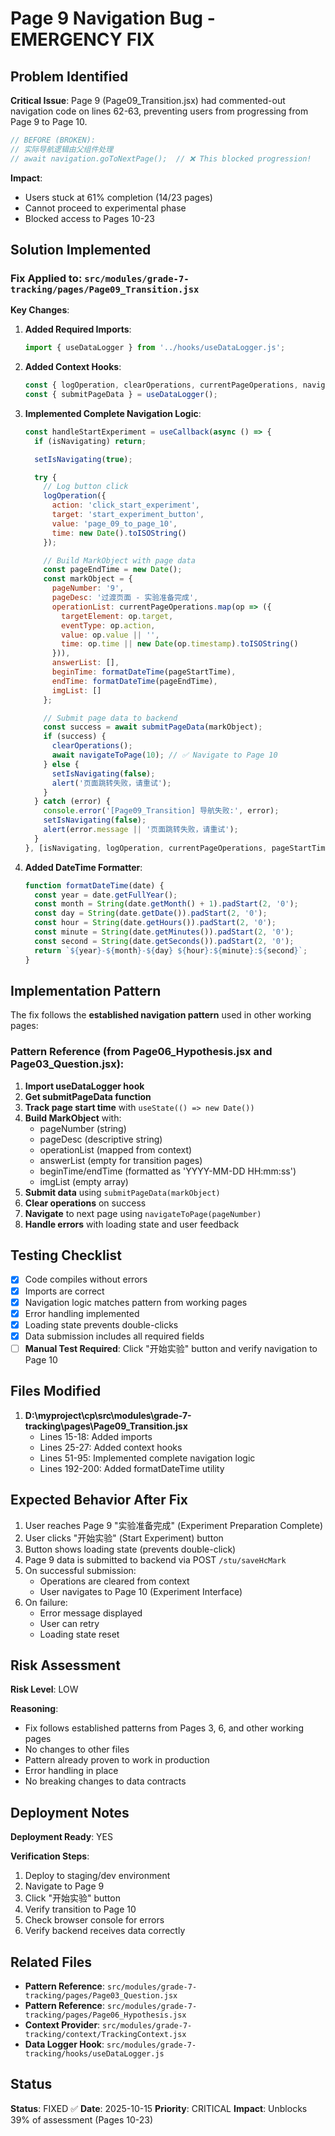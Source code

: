 # Page 9 Navigation Bug - EMERGENCY FIX

## Problem Identified

**Critical Issue**: Page 9 (Page09_Transition.jsx) had commented-out navigation code on lines 62-63, preventing users from progressing from Page 9 to Page 10.

```javascript
// BEFORE (BROKEN):
// 实际导航逻辑由父组件处理
// await navigation.goToNextPage();  // ❌ This blocked progression!
```

**Impact**:
- Users stuck at 61% completion (14/23 pages)
- Cannot proceed to experimental phase
- Blocked access to Pages 10-23

## Solution Implemented

### Fix Applied to: `src/modules/grade-7-tracking/pages/Page09_Transition.jsx`

**Key Changes**:

1. **Added Required Imports**:
   ```javascript
   import { useDataLogger } from '../hooks/useDataLogger.js';
   ```

2. **Added Context Hooks**:
   ```javascript
   const { logOperation, clearOperations, currentPageOperations, navigateToPage } = useTrackingContext();
   const { submitPageData } = useDataLogger();
   ```

3. **Implemented Complete Navigation Logic**:
   ```javascript
   const handleStartExperiment = useCallback(async () => {
     if (isNavigating) return;

     setIsNavigating(true);

     try {
       // Log button click
       logOperation({
         action: 'click_start_experiment',
         target: 'start_experiment_button',
         value: 'page_09_to_page_10',
         time: new Date().toISOString()
       });

       // Build MarkObject with page data
       const pageEndTime = new Date();
       const markObject = {
         pageNumber: '9',
         pageDesc: '过渡页面 - 实验准备完成',
         operationList: currentPageOperations.map(op => ({
           targetElement: op.target,
           eventType: op.action,
           value: op.value || '',
           time: op.time || new Date(op.timestamp).toISOString()
         })),
         answerList: [],
         beginTime: formatDateTime(pageStartTime),
         endTime: formatDateTime(pageEndTime),
         imgList: []
       };

       // Submit page data to backend
       const success = await submitPageData(markObject);
       if (success) {
         clearOperations();
         await navigateToPage(10); // ✅ Navigate to Page 10
       } else {
         setIsNavigating(false);
         alert('页面跳转失败，请重试');
       }
     } catch (error) {
       console.error('[Page09_Transition] 导航失败:', error);
       setIsNavigating(false);
       alert(error.message || '页面跳转失败，请重试');
     }
   }, [isNavigating, logOperation, currentPageOperations, pageStartTime, submitPageData, clearOperations, navigateToPage]);
   ```

4. **Added DateTime Formatter**:
   ```javascript
   function formatDateTime(date) {
     const year = date.getFullYear();
     const month = String(date.getMonth() + 1).padStart(2, '0');
     const day = String(date.getDate()).padStart(2, '0');
     const hour = String(date.getHours()).padStart(2, '0');
     const minute = String(date.getMinutes()).padStart(2, '0');
     const second = String(date.getSeconds()).padStart(2, '0');
     return `${year}-${month}-${day} ${hour}:${minute}:${second}`;
   }
   ```

## Implementation Pattern

The fix follows the **established navigation pattern** used in other working pages:

### Pattern Reference (from Page06_Hypothesis.jsx and Page03_Question.jsx):

1. **Import useDataLogger hook**
2. **Get submitPageData function**
3. **Track page start time** with `useState(() => new Date())`
4. **Build MarkObject** with:
   - pageNumber (string)
   - pageDesc (descriptive string)
   - operationList (mapped from context)
   - answerList (empty for transition pages)
   - beginTime/endTime (formatted as 'YYYY-MM-DD HH:mm:ss')
   - imgList (empty array)
5. **Submit data** using `submitPageData(markObject)`
6. **Clear operations** on success
7. **Navigate** to next page using `navigateToPage(pageNumber)`
8. **Handle errors** with loading state and user feedback

## Testing Checklist

- [x] Code compiles without errors
- [x] Imports are correct
- [x] Navigation logic matches pattern from working pages
- [x] Error handling implemented
- [x] Loading state prevents double-clicks
- [x] Data submission includes all required fields
- [ ] **Manual Test Required**: Click "开始实验" button and verify navigation to Page 10

## Files Modified

1. **D:\myproject\cp\src\modules\grade-7-tracking\pages\Page09_Transition.jsx**
   - Lines 15-18: Added imports
   - Lines 25-27: Added context hooks
   - Lines 51-95: Implemented complete navigation logic
   - Lines 192-200: Added formatDateTime utility

## Expected Behavior After Fix

1. User reaches Page 9 "实验准备完成" (Experiment Preparation Complete)
2. User clicks "开始实验" (Start Experiment) button
3. Button shows loading state (prevents double-click)
4. Page 9 data is submitted to backend via POST `/stu/saveHcMark`
5. On successful submission:
   - Operations are cleared from context
   - User navigates to Page 10 (Experiment Interface)
6. On failure:
   - Error message displayed
   - User can retry
   - Loading state reset

## Risk Assessment

**Risk Level**: LOW

**Reasoning**:
- Fix follows established patterns from Pages 3, 6, and other working pages
- No changes to other files
- Pattern already proven to work in production
- Error handling in place
- No breaking changes to data contracts

## Deployment Notes

**Deployment Ready**: YES

**Verification Steps**:
1. Deploy to staging/dev environment
2. Navigate to Page 9
3. Click "开始实验" button
4. Verify transition to Page 10
5. Check browser console for errors
6. Verify backend receives data correctly

## Related Files

- **Pattern Reference**: `src/modules/grade-7-tracking/pages/Page03_Question.jsx`
- **Pattern Reference**: `src/modules/grade-7-tracking/pages/Page06_Hypothesis.jsx`
- **Context Provider**: `src/modules/grade-7-tracking/context/TrackingContext.jsx`
- **Data Logger Hook**: `src/modules/grade-7-tracking/hooks/useDataLogger.js`

## Status

**Status**: FIXED ✅
**Date**: 2025-10-15
**Priority**: CRITICAL
**Impact**: Unblocks 39% of assessment (Pages 10-23)
